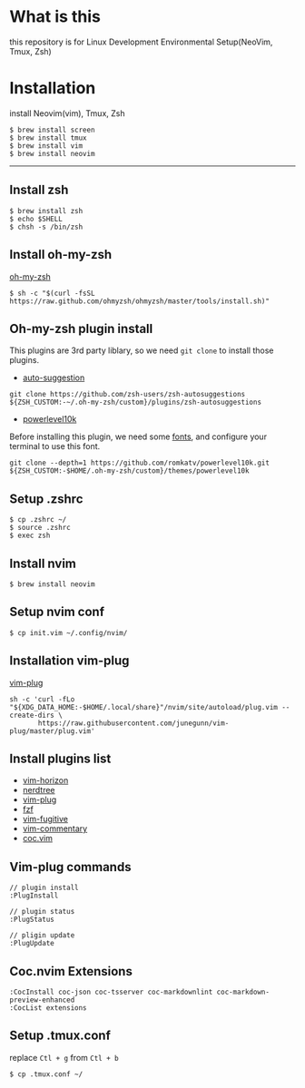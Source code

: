 # What is this
this repository is for Linux Development Environmental Setup(NeoVim, Tmux, Zsh)

# Installation

install Neovim(vim), Tmux, Zsh

```
$ brew install screen
$ brew install tmux
$ brew install vim
$ brew install neovim
```

---


## Install zsh

```
$ brew install zsh
$ echo $SHELL
$ chsh -s /bin/zsh
```

## Install oh-my-zsh

[oh-my-zsh](https://github.com/ohmyzsh/ohmyzsh)

```
$ sh -c "$(curl -fsSL https://raw.github.com/ohmyzsh/ohmyzsh/master/tools/install.sh)"
```
## Oh-my-zsh plugin install
This plugins are 3rd party liblary, so we need `git clone` to install those plugins.

- [auto-suggestion](https://github.com/zsh-users/zsh-autosuggestions/blob/master/INSTALL.md#oh-my-zsh)
```
git clone https://github.com/zsh-users/zsh-autosuggestions ${ZSH_CUSTOM:-~/.oh-my-zsh/custom}/plugins/zsh-autosuggestions
```

- [powerlevel10k](https://github.com/romkatv/powerlevel10k)

Before installing this plugin, we need some [fonts](https://github.com/romkatv/powerlevel10k#fonts), and configure your terminal to use this font.

```
git clone --depth=1 https://github.com/romkatv/powerlevel10k.git ${ZSH_CUSTOM:-$HOME/.oh-my-zsh/custom}/themes/powerlevel10k
```


## Setup .zshrc

```
$ cp .zshrc ~/
$ source .zshrc
$ exec zsh
```

## Install nvim

```
$ brew install neovim 
```

## Setup nvim conf

```
$ cp init.vim ~/.config/nvim/ 
```

## Installation vim-plug

[vim-plug](https://github.com/junegunn/vim-plug)

```
sh -c 'curl -fLo "${XDG_DATA_HOME:-$HOME/.local/share}"/nvim/site/autoload/plug.vim --create-dirs \
       https://raw.githubusercontent.com/junegunn/vim-plug/master/plug.vim'
```

## Install plugins list

- [vim-horizon](https://github.com/ntk148v/vim-horizon)
- [nerdtree](https://github.com/preservim/nerdtree)
- [vim-plug](https://github.com/junegunn/vim-plug)
- [fzf](https://github.com/junegunn/fzf#vim-plugin)
- [vim-fugitive](https://github.com/tpope/vim-fugitive)
- [vim-commentary](https://github.com/tpope/vim-commentary)
- [coc.vim](https://github.com/neoclide/coc.nvim)

## Vim-plug commands


```
// plugin install
:PlugInstall

// plugin status
:PlugStatus

// pligin update
:PlugUpdate
```

## Coc.nvim Extensions

```
:CocInstall coc-json coc-tsserver coc-markdownlint coc-markdown-preview-enhanced
:CocList extensions

```

## Setup .tmux.conf

replace `Ctl + g` from `Ctl + b`

```
$ cp .tmux.conf ~/
```

